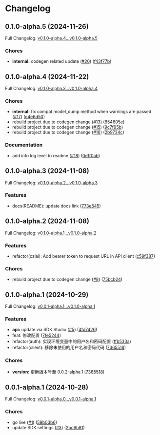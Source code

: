 # Changelog

## 0.1.0-alpha.5 (2024-11-26)

Full Changelog: [v0.1.0-alpha.4...v0.1.0-alpha.5](https://github.com/CZL-AI/czlai-python/compare/v0.1.0-alpha.4...v0.1.0-alpha.5)

### Chores

* **internal:** codegen related update ([#20](https://github.com/CZL-AI/czlai-python/issues/20)) ([f43f77b](https://github.com/CZL-AI/czlai-python/commit/f43f77b7d711e7852c47a38f3d03f98cfb7a15be))

## 0.1.0-alpha.4 (2024-11-22)

Full Changelog: [v0.1.0-alpha.3...v0.1.0-alpha.4](https://github.com/CZL-AI/czlai-python/compare/v0.1.0-alpha.3...v0.1.0-alpha.4)

### Chores

* **internal:** fix compat model_dump method when warnings are passed ([#17](https://github.com/CZL-AI/czlai-python/issues/17)) ([e4e6d50](https://github.com/CZL-AI/czlai-python/commit/e4e6d50fa26706b601ee003d7e70a9b0f24492e4))
* rebuild project due to codegen change ([#13](https://github.com/CZL-AI/czlai-python/issues/13)) ([654605e](https://github.com/CZL-AI/czlai-python/commit/654605e20a39dca97bcd51d11edff4ac510ca2cd))
* rebuild project due to codegen change ([#15](https://github.com/CZL-AI/czlai-python/issues/15)) ([9c7f95b](https://github.com/CZL-AI/czlai-python/commit/9c7f95b397bd35058e46df7cd273444bec53e103))
* rebuild project due to codegen change ([#16](https://github.com/CZL-AI/czlai-python/issues/16)) ([2b9734c](https://github.com/CZL-AI/czlai-python/commit/2b9734ceed8b55ff808e9da4c56fc617743b6b8d))


### Documentation

* add info log level to readme ([#18](https://github.com/CZL-AI/czlai-python/issues/18)) ([0e1f0ab](https://github.com/CZL-AI/czlai-python/commit/0e1f0ab3f6c434065fff877406f8fec93387eba1))

## 0.1.0-alpha.3 (2024-11-08)

Full Changelog: [v0.1.0-alpha.2...v0.1.0-alpha.3](https://github.com/CZL-AI/czlai-python/compare/v0.1.0-alpha.2...v0.1.0-alpha.3)

### Features

* docs(README): update docs link ([773e545](https://github.com/CZL-AI/czlai-python/commit/773e54591854948f8528352fea9756627f8d6b1c))

## 0.1.0-alpha.2 (2024-11-08)

Full Changelog: [v0.1.0-alpha.1...v0.1.0-alpha.2](https://github.com/CZL-AI/czlai-python/compare/v0.1.0-alpha.1...v0.1.0-alpha.2)

### Features

* refactor(czlai): Add bearer token to request URL in API client ([c59f387](https://github.com/CZL-AI/czlai-python/commit/c59f3871918008302bf38550c4861f9b641981c2))


### Chores

* rebuild project due to codegen change ([#8](https://github.com/CZL-AI/czlai-python/issues/8)) ([75bcb24](https://github.com/CZL-AI/czlai-python/commit/75bcb24ea952f71238847f2a7d19bdafae685d85))

## 0.1.0-alpha.1 (2024-10-29)

Full Changelog: [v0.0.1-alpha.1...v0.1.0-alpha.1](https://github.com/CZL-AI/czlai-python/compare/v0.0.1-alpha.1...v0.1.0-alpha.1)

### Features

* **api:** update via SDK Studio ([#5](https://github.com/CZL-AI/czlai-python/issues/5)) ([4fd7426](https://github.com/CZL-AI/czlai-python/commit/4fd7426907540aab8802261aebb469de402ba816))
* feat: 修改配置 ([7fe5244](https://github.com/CZL-AI/czlai-python/commit/7fe52443eaa220f64e4144ce9e910c0d7f031e95))
* refactor(auth): 实现环境变量中的用户名和密码配置 ([ffb533a](https://github.com/CZL-AI/czlai-python/commit/ffb533a62c3a2d3777cda9a2a000d0d04e44cb01))
* refactor(client): 移除未使用的用户名和密码代码 ([7365518](https://github.com/CZL-AI/czlai-python/commit/73655185db52f44ff4c76cfa4ee1987b852b6027))


### Chores

* **version:** 更新版本号至 0.0.2-alpha.1 ([7365518](https://github.com/CZL-AI/czlai-python/commit/73655185db52f44ff4c76cfa4ee1987b852b6027))

## 0.0.1-alpha.1 (2024-10-28)

Full Changelog: [v0.0.1-alpha.0...v0.0.1-alpha.1](https://github.com/CZL-AI/czlai-python/compare/v0.0.1-alpha.0...v0.0.1-alpha.1)

### Chores

* go live ([#1](https://github.com/CZL-AI/czlai-python/issues/1)) ([59b03b6](https://github.com/CZL-AI/czlai-python/commit/59b03b62eed983efbefe8480f7a04704d10eba98))
* update SDK settings ([#3](https://github.com/CZL-AI/czlai-python/issues/3)) ([2bc6b81](https://github.com/CZL-AI/czlai-python/commit/2bc6b815a3b1602a888d4d7aac4cf99cef033fd7))
